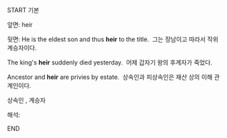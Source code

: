 START
기본

앞면:
heir


뒷면:
He is the eldest son and thus **heir** to the title. 
그는 장남이고 따라서 작위 계승자이다.

The king's **heir** suddenly died yesterday. 
어제 갑자기 왕의 후계자가 죽었다.

Ancestor and **heir** are privies by estate. 
상속인과 피상속인은 재산 상의 이해 관계인이다.

상속인 , 계승자

해석:
<!--ID: 1725498073316-->
END